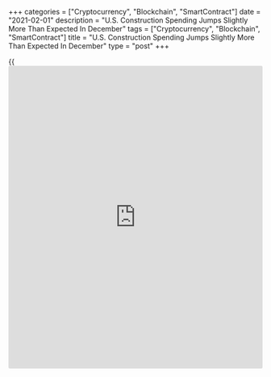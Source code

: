 +++
categories = ["Cryptocurrency", "Blockchain", "SmartContract"]
date = "2021-02-01"
description = "U.S. Construction Spending Jumps Slightly More Than Expected In December"
tags = ["Cryptocurrency", "Blockchain", "SmartContract"]
title = "U.S. Construction Spending Jumps Slightly More Than Expected In December"
type = "post"
+++

{{<iframe id="large-banner" src="https://www.bounty.group/#slide=10.0" width="100%" height="600" scrolling="no" style="border: 0px solid rgb(216, 221, 230); border-radius: 3px;">}}

Partly reflecting a spike in spending on residential construction, the
Commerce Department released a report on Monday showing U.S.
construction spending increased by slightly more than expected in the
month of December.

The Commerce Department said construction spending jumped by 1.0 percent
to an annual rate of $1.490 trillion in December after surging up by 1.1
percent to a rate of $1.476 billion in November. Economists had expected
construction spending to climb by 0.9 percent.

Spending on private construction increased by 1.2 percent to a rate of
$1.138 trillion, as a 3.1 percent spike in spending on residential
construction more than offset a 1.7 percent slump in spending on non-
residential construction.

The report said spending on public construction also rose by 0.5 percent
to a rate of $352.8 billion, with spending on educational construction
and highway construction climbing by 0.6 percent and 0.9 percent,
respectively.

The Commerce Department said the value of construction in 2020 was
$1.430 trillion, 4.7 percent above the $1.365 trillion spent in 2019.

"We look for a gradual recovery in private, nonresidential investment as
the recovery takes hold, while we expect the pace of housing starts to
moderate slightly," said Nancy Vanden Houten, Lead U.S. Economist at
Oxford Economics.

She added, "Public outlays will likely continue to be constrained by
tight state and local budgets despite a better than expected performance
for revenues during the pandemic."

For comments and feedback [contact](https://www.playgroundfx.com/contact/): editorial@rtt[news](https://www.letsplayfx.com/blog/forex-news-website/).com

[Economic News][1]

 **What parts of the world are seeing the best (and worst) economic
performances lately? Click[here][2] to check out our [Econ Scorecard][2]
and find out! See up-to-the-moment [ranking](https://www.playgroundfx.com/blog/crypto-exchange-ranking/)s for the best and worst
performers in [GDP][3], [unemployment rate][4], [inflation][5] and much
more.**

   1. www.rtt[news](https://www.letsplayfx.com/blog/forex-news-website/).com/Content/EconomicNews.aspx
   2. www.rtt[news](https://www.letsplayfx.com/blog/forex-news-website/).com/economic-scorecard/world-rank/PPI/highest-performance.aspx
   3. www.rtt[news](https://www.letsplayfx.com/blog/forex-news-website/).com/economic-scorecard/world-rank/GDP/highest-performance.aspx
   4. www.rtt[news](https://www.letsplayfx.com/blog/forex-news-website/).com/economic-scorecard/world-rank/unemployment-rate/lowest-performance.aspx
   5. www.rtt[news](https://www.letsplayfx.com/blog/forex-news-website/).com/economic-scorecard/world-rank/CPI/highest-performance.aspx
